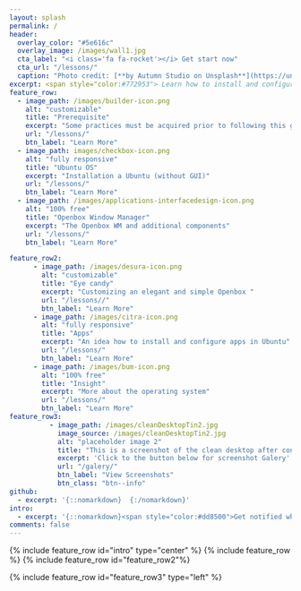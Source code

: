 ```yaml
---
layout: splash
permalink: /
header:
  overlay_color: "#5e616c"
  overlay_image: /images/wall1.jpg
  cta_label: "<i class='fa fa-rocket'></i> Get start now"
  cta_url: "/lessons/"
  caption: "Photo credit: [**by Autumn Studio on Unsplash**](https://unsplash.com/photos/zv3ckJKftC4)"
excerpt: <span style="color:#772953"> Learn how to install and configure an Ubuntu with Openbox window manager! </span><br /> <small><a></a></small><br /><br /> {::nomarkdown}{:/nomarkdown}
feature_row:
  - image_path: /images/builder-icon.png
    alt: "customizable"
    title: "Prerequisite"
    excerpt: "Some practices must be acquired prior to following this guide."
    url: "/lessons/"
    btn_label: "Learn More"
  - image_path: images/checkbox-icon.png
    alt: "fully responsive"
    title: "Ubuntu OS"
    excerpt: "Installation a Ubuntu (without GUI)"
    url: "/lessons/"
    btn_label: "Learn More"
  - image_path: /images/applications-interfacedesign-icon.png
    alt: "100% free"
    title: "Openbox Window Manager"
    excerpt: "The Openbox WM and additional components"
    url: "/lessons/"
    btn_label: "Learn More"

feature_row2:
      - image_path: /images/desura-icon.png
        alt: "customizable"
        title: "Eye candy"
        excerpt: "Customizing an elegant and simple Openbox "
        url: "/lessons//"
        btn_label: "Learn More"
      - image_path: /images/citra-icon.png
        alt: "fully responsive"
        title: "Apps"
        excerpt: "An idea how to install and configure apps in Ubuntu"
        url: "/lessons/"
        btn_label: "Learn More"
      - image_path: /images/bum-icon.png
        alt: "100% free"
        title: "Insight"
        excerpt: "More about the operating system"
        url: "/lessons/"
        btn_label: "Learn More"
feature_row3:
          - image_path: /images/cleanDesktopTin2.jpg
            image_source: /images/cleanDesktopTin2.jpg
            alt: "placeholder image 2"
            title: "This is a screenshot of the clean desktop after configured"
            excerpt: 'Click to the button below for screenshot Galery'
            url: "/galery/"
            btn_label: "View Screenshots"
            btn_class: "btn--info"
github:
  - excerpt: '{::nomarkdown}  {:/nomarkdown}'
intro:
  - excerpt: '{::nomarkdown}<span style="color:#dd8500">Get notified when I add new stuff with Facebook</span> {:/nomarkdown}&nbsp; [<i class="fab fa-facebook-f"></i> @ UbuntuOpenbox](fb://page/738859439593164){: .btn .btn--facebook}'
comments: false
---
```


{% include feature_row id="intro" type="center" %}
{% include feature_row %}
{% include feature_row id="feature_row2"%}

{% include feature_row id="feature_row3" type="left" %}
